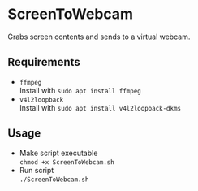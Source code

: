 # ScreenToWebcam
Grabs screen contents and sends to a virtual webcam.
## Requirements
- `ffmpeg` \
Install with `sudo apt install ffmpeg`
- `v4l2loopback` \
Install with `sudo apt install v4l2loopback-dkms`
## Usage
- Make script executable \
`chmod +x ScreenToWebcam.sh`
- Run script \
`./ScreenToWebcam.sh`
